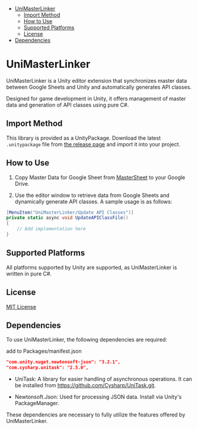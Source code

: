 <!-- TOC -->
* [UniMasterLinker](#unimasterlinker)
  * [Import Method](#import-method)
  * [How to Use](#how-to-use)
  * [Supported Platforms](#supported-platforms)
  * [License](#license)
* [Dependencies](#dependencies)
<!-- TOC -->

# UniMasterLinker
UniMasterLinker is a Unity editor extension that synchronizes master data between Google Sheets and Unity and automatically generates API classes.

Designed for game development in Unity, it offers management of master data and generation of API classes using pure C#.

## Import Method
This library is provided as a UnityPackage. Download the latest `.unitypackage` file from [the release page](https://github.com/MidraLab/uni-master-liker/releases) and import it into your project.

## How to Use
1. Copy Master Data for Google Sheet from [MasterSheet](https://docs.google.com/spreadsheets/d/1KezPMdD_5XwFlmQP_AXGpJaX7qSl1HaiPVhfu0qiP48/edit?usp=sharing) to your Google Drive.

2.  Use the editor window to retrieve data from Google Sheets and dynamically generate API classes. A sample usage is as follows:

```csharp
[MenuItem("UniMasterLinker/Update API Classes")]
private static async void UpdateAPIClassFile()
{
    // Add implementation here
}
```

## Supported Platforms
All platforms supported by Unity are supported, as UniMasterLinker is written in pure C#.

## License
[MIT License](https://github.com/MidraLab/uni-master-liker/blob/main/LICENSE)

## Dependencies
To use UniMasterLinker, the following dependencies are required:

add to Packages/manifest.json

```json
"com.unity.nuget.newtonsoft-json": "3.2.1",
"com.cysharp.unitask": "2.5.0",
```

* UniTask: A library for easier handling of asynchronous operations. It can be installed from https://github.com/Cysharp/UniTask.git.

* Newtonsoft.Json: Used for processing JSON data. Install via Unity's PackageManager.

These dependencies are necessary to fully utilize the features offered by UniMasterLinker.